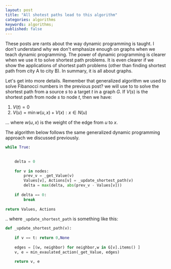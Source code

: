 ```yaml
---
layout: post
title: "All shotest paths lead to this algorithm"
categories: algorithms
keywords: algorithms; 
published: false
---
```


These posts are rants about the way dynamic programming is taught. I don't understand why we don't emphasize enough on graphs when we teach dynamic programming. The power of dynamic programming is clearer when we use it to solve shortest path problems. It is even clearer if we show the applications of shortest path problems (other than finding shortest path from city A to city B). In summary, it is all about graphs. 

Let's get into more details. Remember that  generalized algorithm we used to solve Fibanocci numbers in the previous post? we will use to to solve the shortest path from a source $s$ to a target $t$ in a graph $G$. If $V(s)$ is the shortest path from node $s$ to node $t$, then we have: 

1. $V(t) = 0$  
2. $V(u) = \min { w(u, x) + V(x)  : x \in N(u) }$ 

... where $w(u,x)$ is the weight of the edge from $u$ to $x$.   

The algorithm below follows the same generalized dynamic programming approach we discussed previously.

```python  
while True:
    
    
    delta = 0 
    
    for v in nodes: 
        prev_v = _get_Value(v)
        Values[v], Actions[v] = _update_shortest_path(v)
        delta = max(delta, abs(prev_v - Values[v]))
    
    if delta == 0: 
        break 
    
return Values, Actions

```

.. where `_update_shortest_path` is something like this: 

```python
def _update_shortest_path(v): 
    
    if v == t: return 0,None
    
    edges = [(w, neighbor) for neighbor,w in G[v].items() ]
    v, e = min_evaulated_action(_get_Value, edges)

    return v, e 
```
